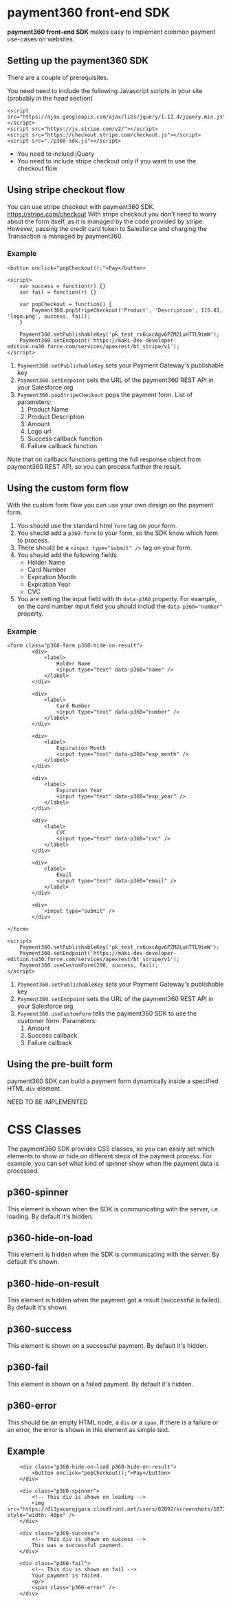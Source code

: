 # payment360 front-end SDK

__payment360 front-end SDK__ makes easy to implement common payment use-cases on websites.


## Setting up the payment360 SDK

There are a couple of prerequisites.

You need need to include the following Javascript scripts in your site (probably in the _head_ section)

```
<script src="https://ajax.googleapis.com/ajax/libs/jquery/1.12.4/jquery.min.js"></script>
<script src="https://js.stripe.com/v2/"></script>
<script src="https://checkout.stripe.com/checkout.js"></script>
<script src="./p360-sdk.js"></script>
```

* You need to inclued jQuery
* You need to include stripe checkout only if you want to use the checkout flow

## Using stripe checkout flow

You can use stripe checkout with payment360 SDK. https://stripe.com/checkout
With stripe checkout you don't need to worry about the form itself, as it is managed by the code provided by stripe.
However, passing the credit card token to Salesforce and charging the Transaction is managed by payment360.

### Example

```
<button onclick="popCheckout();">Pay</button>

<script>
	var success = function(r) {}
	var fail = function(r) {}

	var popCheckout = function() {
		Payment360.popStripeCheckout('Product', 'Description', 115.81, 'logo.png', success, fail);
	}

	Payment360.setPublishableKey('pk_test_rx6uxcAgv6PZM2LuH7TL9imW');
	Payment360.setEndpoint('https://maki-dev-developer-edition.na30.force.com/services/apexrest/bt_stripe/v1');
</script>
```

1. `Payment360.setPublishableKey` sets your Payment Gateway's publishable key
2. `Payment360.setEndpoint` sets the URL of the payment360 REST API in your Salesforce org
3. `Payment360.popStripeCheckout` pops the payment form. List of parameters:
	1. Product Name
	2. Product Description
	3. Amount
	4. Logo url
	5. Success callback function
	6. Failure callback function

Note that on callback functions getting the full response object from payment360 REST API, so you can process further the result.

## Using the custom form flow

With the custom form flow you can use your own design on the payment form.
1. You should use the standard html `form` tag on your form.
2. You should add a `p360-form` to your form, so the SDK know which form to process.
3. There should be a `<input type="submit" />` tag on your form.
4. You should add the following fields
	* Holder Name
	* Card Number
	* Expiration Month
	* Expiration Year
	* CVC
5. You are setting the input field with th `data-p360` property. For example, on the card number input field you should includ the `data-p360="number"` property.

### Example

```
<form class="p360-form p360-hide-on-result">
		<div>
			<label>
				Holder Name
				<input type="text" data-p360="name" />
			</label>
		</div>

		<div>
			<label>
				Card Number
				<input type="text" data-p360="number" />
			</label>
		</div>

		<div>
			<label>
				Expiration Month
				<input type="text" data-p360="exp_month" />
			</label>
		</div>

		<div>
			<label>
				Expiration Year
				<input type="text" data-p360="exp_year" />
			</label>
		</div>

		<div>
			<label>
				CVC
				<input type="text" data-p360="cvc" />
			</label>
		</div>

		<div>
			<label>
				Email
				<input type="text" data-p360="email" />
			</label>
		</div>

		<div>
			<input type="submit" />
		</div>

</form>

<script>
	Payment360.setPublishableKey('pk_test_rx6uxcAgv6PZM2LuH7TL9imW');
	Payment360.setEndpoint('https://maki-dev-developer-edition.na30.force.com/services/apexrest/bt_stripe/v1');
	Payment360.useCustomForm(200, success, fail);	
</script>
```

1. `Payment360.setPublishableKey` sets your Payment Gateway's publishable key
2. `Payment360.setEndpoint` sets the URL of the payment360 REST API in your Salesforce org
3. `Payment360.useCustomForm` tells the payment360 SDK to use the customer form. Parameters:
	1. Amount
	2. Success callback
	3. Failure callback

## Using the pre-built form

payment360 SDK can build a payment form dynamically inside a specified HTML `div` element.

NEED TO BE IMPLEMENTED


# CSS Classes

The payment360 SDK provides CSS classes, so you can easily set which elements to show or hide on different steps of the payment process. For example, you can set what kind of spinner show when the payment data is processed.

## p360-spinner

This element is shown when the SDK is communicating with the server, i.e. loading. By default it's hidden.

## p360-hide-on-load

This element is hidden when the SDK is communicating with the server. By default it's shown.

## p360-hide-on-result

This element is hidden when the payment got a result (successful is failed). By default it's shown.

## p360-success

This element is shown on a successful payment. By default it's hidden.

## p360-fail

This element is shown on a failed payment. By default it's hidden.


## p360-error

This should be an empty HTML node, a `div` or a `span`. If there is a failure or an error, the error is shown in this element as simple text.


## Example

```
	<div class="p360-hide-on-load p360-hide-on-result">
		<button onclick="popCheckout();">Pay</button>
	</div>

	<div class="p360-spinner">
		<!-- This div is shown on loading -->
		<img src="https://d13yacurqjgara.cloudfront.net/users/82092/screenshots/1073359/spinner.gif" style="width: 40px" />
	</div>

	<div class="p360-success">
		<!-- This div is shown on success -->
		This was a successful payment.
	</div>

	<div class="p360-fail">
		<!-- This div is shown on fail -->
		Your payment is failed.
		<p/>
		<span class="p360-error" />
	</div>
```



